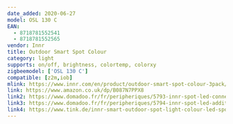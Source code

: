```yaml
---
date_added: 2020-06-27
model: OSL 130 C
EAN: 
  - 8718781552541
  - 8718781552565
vendor: Innr
title: Outdoor Smart Spot Colour
category: light
supports: on/off, brightness, colortemp, colorxy
zigbeemodel: ['OSL 130 C']
compatible: [z2m,iob]
mlink: https://www.innr.com/en/product/outdoor-smart-spot-colour-3pack/
link: https://www.amazon.co.uk/dp/B087N7PPX8
link2: https://www.domadoo.fr/fr/peripheriques/5793-innr-spot-led-connecte-pour-jardin-couleur-et-blanc-zigbee-8718781552541.html
link3: https://www.domadoo.fr/fr/peripheriques/5794-innr-spot-led-additionnel-outdoor-couleur-x1-8718781552565.html
link4: https://www.tink.de/innr-smart-outdoor-spot-light-colour-led-spot
---
```

